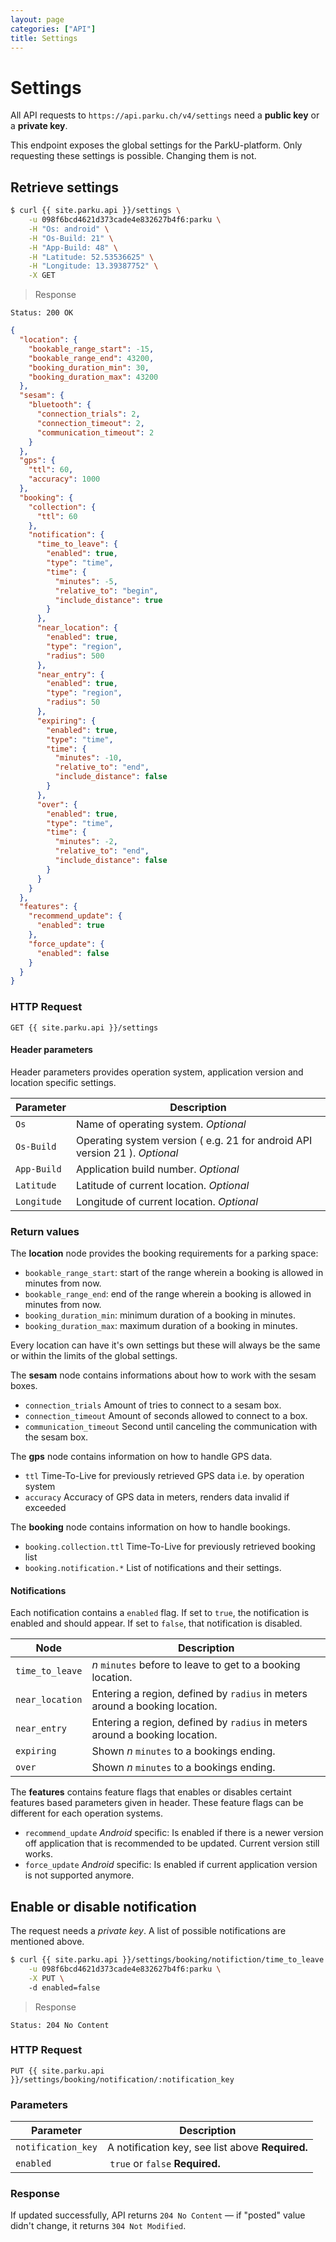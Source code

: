 ```yaml
---
layout: page
categories: ["API"]
title: Settings
---
```


# Settings

All API requests to `https://api.parku.ch/v4/settings` need a __public key__ or a __private key__.

This endpoint exposes the global settings for the ParkU-platform.
Only requesting these settings is possible. Changing them is not.

## Retrieve settings

```sh
$ curl {{ site.parku.api }}/settings \
    -u 098f6bcd4621d373cade4e832627b4f6:parku \
    -H "Os: android" \
    -H "Os-Build: 21" \
    -H "App-Build: 48" \
    -H "Latitude: 52.53536625" \
    -H "Longitude: 13.39387752" \
    -X GET
```

> Response

```nginx
Status: 200 OK
```
```json
{
  "location": {
    "bookable_range_start": -15,
    "bookable_range_end": 43200,
    "booking_duration_min": 30,
    "booking_duration_max": 43200
  },
  "sesam": {
    "bluetooth": {
      "connection_trials": 2,
      "connection_timeout": 2,
      "communication_timeout": 2
    }
  },
  "gps": {
    "ttl": 60,
    "accuracy": 1000
  },
  "booking": {
    "collection": {
      "ttl": 60
    },
    "notification": {
      "time_to_leave": {
        "enabled": true,
        "type": "time",
        "time": {
          "minutes": -5,
          "relative_to": "begin",
          "include_distance": true
        }
      },
      "near_location": {
        "enabled": true,
        "type": "region",
        "radius": 500
      },
      "near_entry": {
        "enabled": true,
        "type": "region",
        "radius": 50
      },
      "expiring": {
        "enabled": true,
        "type": "time",
        "time": {
          "minutes": -10,
          "relative_to": "end",
          "include_distance": false
        }
      },
      "over": {
        "enabled": true,
        "type": "time",
        "time": {
          "minutes": -2,
          "relative_to": "end",
          "include_distance": false
        }
      }
    }
  },
  "features": {
    "recommend_update": {
      "enabled": true
    },
    "force_update": {
      "enabled": false
    }
  }
}
```

### HTTP Request

`GET {{ site.parku.api }}/settings`

#### Header parameters

Header parameters provides operation system, application version and location specific settings.

Parameter   | Description
---         | ---
`Os`         | Name of operating system. _Optional_
`Os-Build`   | Operating system version ( e.g. 21 for android API version 21 ). _Optional_
`App-Build`  | Application build number. _Optional_
`Latitude`   | Latitude of current location. _Optional_
`Longitude`  | Longitude of current location. _Optional_

### Return values

The **location** node provides the booking requirements for a parking space:

* `bookable_range_start`: start of the range wherein a booking is allowed in minutes from now.
* `bookable_range_end`: end of the range wherein a booking is allowed in minutes from now.
* `booking_duration_min`: minimum duration of a booking in minutes.
* `booking_duration_max`: maximum duration of a booking in minutes.

Every location can have it's own settings but these will always be the same or within the limits of the global settings.

The **sesam** node contains informations about how to work with the sesam boxes.

* `connection_trials` Amount of tries to connect to a sesam box.
* `connection_timeout` Amount of seconds allowed to connect to a box.
* `communication_timeout` Second until canceling the communication with the sesam box.

The **gps** node contains information on how to handle GPS data.

* `ttl` Time-To-Live for previously retrieved GPS data i.e. by operation system
* `accuracy` Accuracy of GPS data in meters, renders data invalid if exceeded

The **booking** node contains information on how to handle bookings.

* `booking.collection.ttl` Time-To-Live for previously retrieved booking list
* `booking.notification.*` List of notifications and their settings.

#### Notifications

Each notification contains a `enabled` flag.
If set to `true`, the notification is enabled and should appear.
If set to `false`, that notification is disabled.

Node            | Description
---             | ---
`time_to_leave` | _n_ `minutes` before to leave to get to a booking location.
`near_location` | Entering a region, defined by `radius` in meters around a booking location.
`near_entry`    | Entering a region, defined by `radius` in meters around a booking location.
`expiring`      | Shown _n_ `minutes` to a bookings ending.
`over`          | Shown _n_ `minutes` to a bookings ending.

The **features** contains feature flags that enables or disables certaint features 
based parameters given in header.
These feature flags can be different for each operation systems.

* `recommend_update` _Android_ specific: Is enabled if there is a newer version off application that is 
recommended to be updated. Current version still works.
* `force_update` _Android_ specific: Is enabled if current application version is not supported anymore.


## Enable or disable notification

The request needs a _private key_. A list of possible notifications are mentioned above.

```sh
$ curl {{ site.parku.api }}/settings/booking/notifiction/time_to_leave \
    -u 098f6bcd4621d373cade4e832627b4f6:parku \
    -X PUT \  
    -d enabled=false
```

> Response

```nginx
Status: 204 No Content
```

### HTTP Request

`PUT {{ site.parku.api }}/settings/booking/notification/:notification_key`

### Parameters

Parameter          | Description
---                | ---
`notification_key` | A notification key, see list above __Required.__
`enabled`          | `true` or `false` __Required.__

### Response

If updated successfully, API returns `204 No Content` — if "posted" value didn't
change, it returns `304 Not Modified`.
